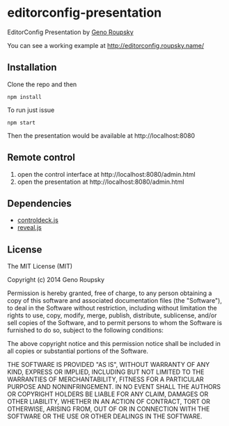editorconfig-presentation
=========================

EditorConfig Presentation by [Geno Roupsky](http://github.com/groupsky)

You can see a working example at http://editorconfig.roupsky.name/

## Installation

  Clone the repo and then

    npm install

  To run just issue

    npm start

  Then the presentation would be available at http://localhost:8080

## Remote control

  1. open the control interface at http://localhost:8080/admin.html
  2. open the presentation at http://localhost:8080/admin.html

## Dependencies

  * [controldeck.js](https://github.com/johnpolacek/controldeck.js)
  * [reveal.js](http://lab.hakim.se/reveal-js/)

## License

The MIT License (MIT)

Copyright (c) 2014 Geno Roupsky

Permission is hereby granted, free of charge, to any person obtaining a copy
of this software and associated documentation files (the "Software"), to deal
in the Software without restriction, including without limitation the rights
to use, copy, modify, merge, publish, distribute, sublicense, and/or sell
copies of the Software, and to permit persons to whom the Software is
furnished to do so, subject to the following conditions:

The above copyright notice and this permission notice shall be included in all
copies or substantial portions of the Software.

THE SOFTWARE IS PROVIDED "AS IS", WITHOUT WARRANTY OF ANY KIND, EXPRESS OR
IMPLIED, INCLUDING BUT NOT LIMITED TO THE WARRANTIES OF MERCHANTABILITY,
FITNESS FOR A PARTICULAR PURPOSE AND NONINFRINGEMENT. IN NO EVENT SHALL THE
AUTHORS OR COPYRIGHT HOLDERS BE LIABLE FOR ANY CLAIM, DAMAGES OR OTHER
LIABILITY, WHETHER IN AN ACTION OF CONTRACT, TORT OR OTHERWISE, ARISING FROM,
OUT OF OR IN CONNECTION WITH THE SOFTWARE OR THE USE OR OTHER DEALINGS IN THE
SOFTWARE.
